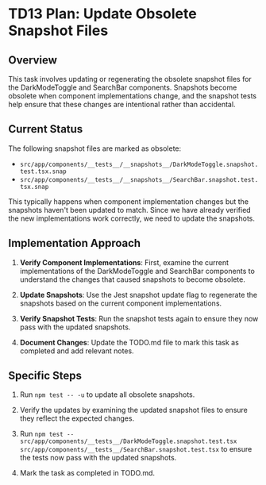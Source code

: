 # TD13 Plan: Update Obsolete Snapshot Files

## Overview

This task involves updating or regenerating the obsolete snapshot files for the DarkModeToggle and SearchBar components. Snapshots become obsolete when component implementations change, and the snapshot tests help ensure that these changes are intentional rather than accidental.

## Current Status

The following snapshot files are marked as obsolete:

- `src/app/components/__tests__/__snapshots__/DarkModeToggle.snapshot.test.tsx.snap`
- `src/app/components/__tests__/__snapshots__/SearchBar.snapshot.test.tsx.snap`

This typically happens when component implementation changes but the snapshots haven't been updated to match. Since we have already verified the new implementations work correctly, we need to update the snapshots.

## Implementation Approach

1. **Verify Component Implementations**: First, examine the current implementations of the DarkModeToggle and SearchBar components to understand the changes that caused snapshots to become obsolete.

2. **Update Snapshots**: Use the Jest snapshot update flag to regenerate the snapshots based on the current component implementations.

3. **Verify Snapshot Tests**: Run the snapshot tests again to ensure they now pass with the updated snapshots.

4. **Document Changes**: Update the TODO.md file to mark this task as completed and add relevant notes.

## Specific Steps

1. Run `npm test -- -u` to update all obsolete snapshots.

2. Verify the updates by examining the updated snapshot files to ensure they reflect the expected changes.

3. Run `npm test -- src/app/components/__tests__/DarkModeToggle.snapshot.test.tsx src/app/components/__tests__/SearchBar.snapshot.test.tsx` to ensure the tests now pass with the updated snapshots.

4. Mark the task as completed in TODO.md.
